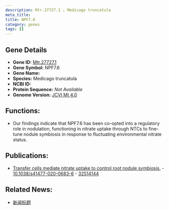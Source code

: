 ```yaml
---
description: Mtr.27727.1 ; Medicago truncatula
meta_title:
title: NPF7.6
category: genes
tags: []
---
```


## Gene Details
- **Gene ID:**	[Mtr.27727.1](https://www.maizegdb.org/gene_center/gene/Mtr.27727.1)
- **Gene Symbol:** NPF7.6
- **Gene Name:** 
- **Species:** Medicago truncatula
- **NCBI ID:** [  ]()
- **Protein Sequence:** *Not Available*
- **Genome Version:** [JCVI Mt 4.0]()

## Functions:
   - Our findings indicate that NPF7.6 has been co-opted into a regulatory role in nodulation, functioning in nitrate uptake through NTCs to fine-tune nodule symbiosis in response to fluctuating environmental nitrate status.

## Publications:
   - [Transfer cells mediate nitrate uptake to control root nodule symbiosis.]( https://www.nature.com/articles/s41477-020-0683-6#article-info ) - [10.1038/s41477-020-0683-6]( https://www.nature.com/articles/s41477-020-0683-6#article-info ) - [32514144](https://pubmed.ncbi.nlm.nih.gov/32514144/)

## Related News:
   - [新闻标题](https://mp.weixin.qq.com/s?__biz=Mzg3MDEwNDEyMg==&mid=2247490198&idx=4&sn=e11e8bd395dd7f3fbeb7deb17105fe85&chksm=ce93b7c3f9e43ed524a2c6f4dffe9b4c86cbb46d31fcf3721f330f2cacd2ade3d0d686b98389&scene=27#wechat_redirect)
